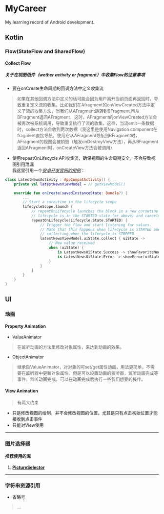 # MyCareer
My learning record of Android development.

## Kotlin
### Flow(StateFlow and SharedFlow)
#### Collect Flow
##### 关于在视图组件（wether activity or fragment）中收集Flow的注意事项
* 要在onCreate生命周期的回调方法中定义收集流  
> 如果在其他回调方法中定义的话可能会因为用户离开当前页面再返回时，导致重复定义流的收集。比如我们在Afragment的onViewCreated方法中定义了流的收集方法，当我们从AFragment跳转到BFragment,再从BFragment返回AFragment，这时，AFragment的onViewCreated方法会被再次被系统调用，导致重复执行了流的收集，这样，当流emit一条数据时，collect方法会收到两次数据（我这里是使用Navigation component在fragment直接导航，使用它从AFragment导航到BFragment时，AFragment的视图会被销毁（触发onDestroyView方法），再从BFragment返回AFragment时，onCreateView方法会被调用）
* 使用repeatOnLifecycle API收集流，确保视图的生命周期安全，不会导致视图引用泄漏  
我这里引用一个[_安卓开发官网的用例_](https://developer.android.com/kotlin/flow/stateflow-and-sharedflow)：
```Kotlin
class LatestNewsActivity : AppCompatActivity() {
    private val latestNewsViewModel = // getViewModel()

    override fun onCreate(savedInstanceState: Bundle?) {
        ...
        // Start a coroutine in the lifecycle scope
        lifecycleScope.launch {
            // repeatOnLifecycle launches the block in a new coroutine every time the
            // lifecycle is in the STARTED state (or above) and cancels it when it's STOPPED.
            repeatOnLifecycle(Lifecycle.State.STARTED) {
                // Trigger the flow and start listening for values.
                // Note that this happens when lifecycle is STARTED and stops
                // collecting when the lifecycle is STOPPED
                latestNewsViewModel.uiState.collect { uiState ->
                    // New value received
                    when (uiState) {
                        is LatestNewsUiState.Success -> showFavoriteNews(uiState.news)
                        is LatestNewsUiState.Error -> showError(uiState.exception)
                    }
                }
            }
        }
    }
}
```

## UI 
### 动画
#### Property Animation
* ValueAnimator
> 在监听动画的方法里修改对象属性，来达到动画的效果。  
* ObjectAnimator
> 继承自ValueAnimator，对对象的可set/get属性动画，用法更简单，不需要在监听器中更新对象属性。但是可以设置动画的监听器，监听动画完成等事件。监听动画完成，可以在动画完成后执行一些我们想要的操作。  

#### View Animation
> 有两大约束
* 只是修改视图的绘制，并不会修改视图的位置。尤其是只有点击初始位置才能接收到点击事件  
* 只能对View使用
---
### 图片选择器
#### 推荐使用的库
1. [__PictureSelector__](https://github.com/LuckSiege/PictureSelector)
---
### 字符串资源引用
* 省略号
> …
